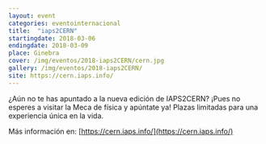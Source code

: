 ```yaml
---
layout: event
categories: eventointernacional
title:  "iaps2CERN"
startingdate: 2018-03-06
endingdate: 2018-03-09
place: Ginebra
cover: /img/eventos/2018-iaps2CERN/cern.jpg
gallery: /img/eventos/2018-iaps2CERN/
site: https://cern.iaps.info/
---
```


¿Aún no te has apuntado a la nueva edición de IAPS2CERN? ¡Pues no esperes a visitar la Meca de física y apúntate ya! Plazas limitadas para una experiencia única en la vida.

Más información en: [https://cern.iaps.info/](https://cern.iaps.info/)
